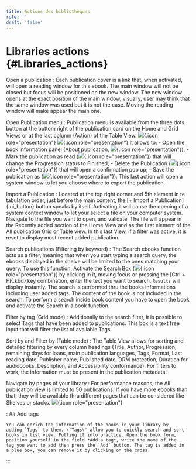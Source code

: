 ```yaml
---
title: Actions des bibliothèques
role: ''
draft: 'false'
---
```


# Libraries actions {#Libraries_actions}

Open a publication :   Each publication cover is a link that, when activated, will open a reading window for this ebook. The main window will not be closed but focus will be positioned on the new window. The new window opens at the exact position of the main window, visually, user may think that the same window was used but it is not the case. Moving the reading window will make appear the main one.

Open Publication menu :   Publication menu is available from the three dots button at the bottom right of the publication card on the Home and Grid Views or at the last column (Action) of the Table View. ![](../../resources/images/local_en/th3_library_grid_actions.png){.icon role="presentation"} ![](../../resources/images/local_en/th3_library_table_actions.png){.icon role="presentation"} It allows to: -   Open the book information panel (About publication, ![](../../resources/images/icons3/info-icon.svg){.icon role="presentation"}); -   Mark the publication as read (![](../../resources/images/icons3/doubleCheck-icon.svg){.icon role="presentation"}) that will change the Progression status to Finished; -   Delete the Publication (![](../../resources/images/icons3/bin-icon.svg){.icon role="presentation"}) that will open a confirmation pop up; -   Save the publication as (![](../../resources/images/icons3/SaveAs-icon.svg){.icon role="presentation"}). This last action will open a system window to let you choose where to export the publication.

Import a Publication :   Located at the top right corner and 5th element in te tabulation order, just before the main content, the [+ Import a Publication]{.ui_button} button speaks by itself. Activating it will cause the opening of a system context window to let your select a file on your computer system. Navigate to the file you want to open, and validate. The file will appear in the Recently added section of the Home View and as the first element of the All publication Grid or Table view. In this last View, if a filter was active, it is reset to display most recent added publication.

Search publications (Filtering by keyword) :   The Search ebooks function acts as a filter, meaning that when you start typing a search query, the ebooks displayed in the shelve will be limited to the ones matching your query. To use this function, Activate the Search Box (![](../../resources/images/icons3/search-icon.svg){.icon role="presentation"}) by clicking in it, moving focus or pressing the [Ctrl + F]{.kbd} key combination, enter the text you want to search. `Results` will display instantly. The search is performed thru the books informations including user added tags. The content of the book is not included in the search. To perform a search inside book content you have to open the book and activate the Search in a book function.

Filter by tag (Grid mode) :   Additionally to the search filter, it is possible to select Tags that have been added to publications. This box is a text free input that will filter the list of available Tags.

Sort by and Filter by (Table mode) :   The Table View allows for sorting and detailed filtering by every column headings (Title, Author, Progression, remaining days for loans, main publication languages, Tags, Format, Last reading date, Publisher name, Published date, DRM protection, Duration for audiobooks, Description, and Accessibility conformance). For filters to work, the information must be present in the publication metadata.

Navigate by pages of your library :   For performance reasons, the All publication view is limited to 50 publications. If you have more ebooks than that, they will be available thru different pages that can be considered like Shelves or stacks. ![](../../resources/images/local_en/th3_library_pages.png){.icon role="presentation"}

:   ## Add tags

```
You can enrich the information of the books in your library by
adding `Tags` to them. \`Tags\' allow you to quickly search and sort
books in list view. Putting it into practice. Open the book form,
position yourself in the field *Add a tag*, write the name of the
tag you want to add then press the `Add` button. The tag is added in
a blue box, you can remove it by clicking on the cross.
```

:::
